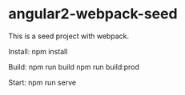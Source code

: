 # angular2-webpack-seed
This is a seed project with webpack.

Install:
    npm install

Build:
    npm run build
    npm run build:prod
    
Start:
    npm run serve